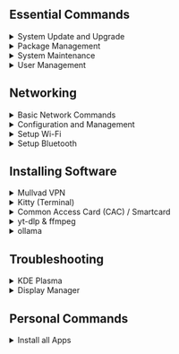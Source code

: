## Essential Commands

<details>
<summary>System Update and Upgrade</summary>

#### Update package lists and upgrade all packages:
```
sudo pacman -Syu --noconfirm
```

</details>


<details>
<summary>Package Management</summary>

#### Install a package:
```
sudo pacman -S <package-name>
```

#### Remove a package:
```
sudo pacman -R <package-name>
```

#### Remove a package and its dependencies:
```
sudo pacman -Rns <package-name>
```

#### Search for a package:
```
pacman -Ss <package-name>
```

#### List installed packages:
```
pacman -Q
```

#### Display information about a package:
```
pacman -Qi <package-name>
```

</details>


<details>
<summary>System Maintenance</summary>

#### Clean the package cache:
```
sudo pacman -Sc --noconfirm
```

#### Remove all unused packages and dependencies:
```
sudo pacman -Rns $(pacman -Qdtq) --noconfirm
```

</details>


<details>
<summary>User Management</summary>

#### Add a new user:
```
sudo useradd -m <username>
```

#### Set a password for a user:
```
sudo passwd <username>
```

#### Delete a user:
```
sudo userdel -r <username>
```

</details>


## Networking

<details>
<summary>Basic Network Commands</summary>

#### List network interfaces:
```
ip link show
```

#### Show IP addresses and network details:
```
ip addr show
```

#### Test connectivity to a host:
```
ping <host>
```

#### Trace the path to a host:
```
traceroute <host>
```

</details>

<details>
<summary>Configuration and Management</summary>

#### Bring an interface up:
```
sudo ip link set <interface> up
```

#### Bring an interface down:
```
sudo ip link set <interface> down
```

#### Add an IP address to an interface:
```
sudo ip addr add <IP>/<prefix> dev <interface>
```

#### Remove an IP address from an interface:
```
sudo ip addr del <IP>/<prefix> dev <interface>
```

#### Check NetworkManager status:
```
systemctl status NetworkManager.service
```

#### Restart NetworkManager:
```
sudo systemctl restart NetworkManager.service
```

</details>

<details>
<summary>Setup Wi-Fi</summary>

#### Install Necessary Packages:
```
sudo pacman -S iw wpa_supplicant dialog --noconfirm
```

#### Restart NetworkManager:
```
sudo systemctl restart NetworkManager.service
```

</details>


</details>

<details>
<summary>Setup Bluetooth</summary>

- [Arch Wiki](https://wiki.archlinux.org/title/Bluetooth)

#### Install the required packages:
```
sudo pacman -S bluez bluez-utils --noconfirm
```

#### Start and enable the Bluetooth service:
```
sudo systemctl start bluetooth.service
sudo systemctl enable bluetooth.service
```

#### Verify the service is running:
```
systemctl status bluetooth.service
```

#### Use bluetoothctl to manage Bluetooth devices:
```
bluetoothctl
```

</details>


## Installing Software

<details>
<summary>Mullvad VPN</summary>

- Configure System Build Enviroment
```
sudo nano /etc/makepkg.conf
mkdir -p ~/build/{packages,sources,srcpackages}
```

- Install
```
# Clone the Mullvad VPN binary repository
git clone https://aur.archlinux.org/mullvad-vpn-bin.git

# Navigate into the repository directory
cd mullvad-vpn-bin/

# Download the Mullvad code signing key
wget https://mullvad.net/media/mullvad-code-signing.asc

# Import the Mullvad code signing key into GPG
gpg --import mullvad-code-signing.asc

# Verify the fingerprint of the Mullvad signing key
gpg --fingerprint admin@mullvad.net

# Set the build directory and build the package
BUILDDIR=/tmp/makepkg makepkg -sirc

# Clean up by removing the repository directory
cd .. && rm -rf mullvad-vpn-bin/
```

</details>


<details>
<summary>Kitty (Terminal)</summary>

#### Install Kitty
```
sudo pacman -S kitty --noconfirm
```
#### Configure Kitty theme
```
kitty +kitten themes
```

</details>


<details>
<summary>Common Access Card (CAC) / Smartcard</summary>

- [Common Access Card](https://wiki.archlinux.org/title/Common_Access_Card)

#### Install required packages
```
sudo pacman -Sy ccid opensc --noconfirm
```

#### Start & Enable the PC/SC Smart Card Daemon
```
sudo systemctl start pcscd
sudo systemctl enable pcscd
```

#### Load security device
- Navigate to Settings > Privacy & Security > Security Devices and click "Load" to load a module using:
```
/usr/lib/opensc-pkcs11.so
```
- Flatpak Install
```
modutil -dbdir "$HOME/.var/app/io.gitlab.librewolf-community/.librewolf/*/cert9.db" -add "CAC Module" -libfile "/usr/lib/opensc-pkcs11.so"
```
- System Install
```
modutil -dbdir "$HOME/.mozilla/firefox/*/cert9.db" -add "CAC Module" -libfile "/usr/lib/opensc-pkcs11.so"
```

</details>


<details>
<summary>yt-dlp & ffmpeg</summary>

#### Install yt-dlp
```
sudo curl -fsSL https://github.com/yt-dlp/yt-dlp/releases/latest/download/yt-dlp -o /usr/local/bin/yt-dlp
sudo chmod +x /usr/local/bin/yt-dlp
```
#### Install ffmpeg
```
sudo pacman -S ffmpeg --noconfirm
```

</details>


<details>
<summary>ollama</summary>

#### Install ollama
```
curl -fsSL https://ollama.com/install.sh | sh
```

#### Install any llama instance

- [https://ollama.com/](https://ollama.com/)
```
ollama run taozhiyuai/llama-3-8b-lexi-uncensored:f16
```

</details>


## Troubleshooting

<details>
<summary>KDE Plasma</summary>

#### Missing Touchpad Settings Page
```
kcmshell6 kcm_touchpad
```

</details>

<details>
<summary>Display Manager</summary>

#### Display Manager Frozen

- Quick Way
```
for dm in gdm sddm lightdm xdm; do sudo systemctl restart ${dm}.service 2>/dev/null; done
```

- Fancy Way
```
#!/bin/bash

# Check for the active display manager and set the appropriate variable
for dm in gdm sddm lightdm xdm; do
    if systemctl is-active --quiet "${dm}.service"; then
        active_dm="${dm}"
        break
    fi
done

# Check if an active display manager was found
if [ -z "$active_dm" ]; then
    echo "No display manager is currently active."
    exit 1
fi

# Restart the detected display manager
echo "Restarting ${active_dm} service..."
systemctl restart "${active_dm}.service"
```

</details>


## Personal Commands

<details>
<summary>Install all Apps</summary>

```
sudo pacman -Syu --noconfirm # Update package lists and upgrade all packages

sudo pacman -Sc --noconfirm # Clean the package cache
sudo pacman -Rns $(pacman -Qdtq) --noconfirm # Remove all unused packages and dependencies

kitty +kitten themes "Everforest Dark Hard"

flatpak install -y io.gitlab.librewolf-community
flatpak install -y org.keepassxc.KeePassXC
flatpak install -y io.freetubeapp.FreeTube
flatpak install -y org.flameshot.Flameshot
flatpak install -y com.atlauncher.ATLauncher
flatpak install -y org.signal.Signal
flatpak install -y com.github.tchx84.Flatseal


```

</details>
